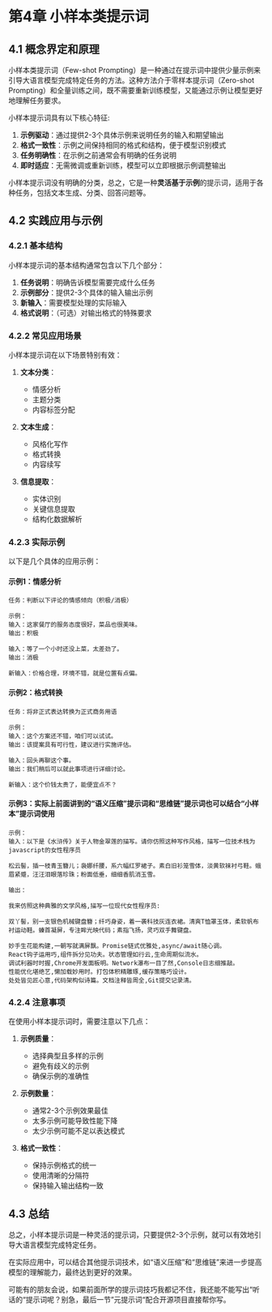 # 第4章 小样本类提示词

## 4.1 概念界定和原理

小样本类提示词（Few-shot Prompting）是一种通过在提示词中提供少量示例来引导大语言模型完成特定任务的方法。这种方法介于零样本提示词（Zero-shot Prompting）和全量训练之间，既不需要重新训练模型，又能通过示例让模型更好地理解任务要求。

小样本提示词具有以下核心特征:

1. **示例驱动**：通过提供2-3个具体示例来说明任务的输入和期望输出
2. **格式一致性**：示例之间保持相同的格式和结构，便于模型识别模式
3. **任务明确性**：在示例之前通常会有明确的任务说明
4. **即时适应**：无需微调或重新训练，模型可以立即根据示例调整输出

小样本提示词没有明确的分类，总之，它是一种**灵活基于示例**的提示词，适用于各种任务，包括文本生成、分类、回答问题等。

## 4.2 实践应用与示例

### 4.2.1 基本结构

小样本提示词的基本结构通常包含以下几个部分：

1. **任务说明**：明确告诉模型需要完成什么任务
2. **示例部分**：提供2-3个具体的输入输出示例
3. **新输入**：需要模型处理的实际输入
4. **格式说明**：（可选）对输出格式的特殊要求

### 4.2.2 常见应用场景

小样本提示词在以下场景特别有效：

1. **文本分类**：
   - 情感分析
   - 主题分类
   - 内容标签分配

2. **文本生成**：
   - 风格化写作
   - 格式转换
   - 内容续写

3. **信息提取**：
   - 实体识别
   - 关键信息提取
   - 结构化数据解析

### 4.2.3 实际示例

以下是几个具体的应用示例：

#### 示例1：情感分析
```
任务：判断以下评论的情感倾向（积极/消极）

示例：
输入：这家餐厅的服务态度很好，菜品也很美味。
输出：积极

输入：等了一个小时还没上菜，太差劲了。
输出：消极

新输入：价格合理，环境不错，就是位置有点偏。
```

#### 示例2：格式转换
```
任务：将非正式表达转换为正式商务用语

示例：
输入：这个方案还不错，咱们可以试试。
输出：该提案具有可行性，建议进行实施评估。

输入：回头再聊这个事。
输出：我们稍后可以就此事项进行详细讨论。

新输入：这个价钱太贵了，能便宜点不？
```

#### 示例3：实际上前面讲到的“语义压缩”提示词和“思维链”提示词也可以结合“小样本”提示词使用
```
示例：
输入：以下是《水浒传》关于人物金翠莲的描写。请你仿照这种写作风格，描写一位技术栈为javascript的女性程序员

松云髻，插一枝青玉簪儿；袅娜纤腰，系六幅红罗裙子。素白旧衫笼雪体，淡黄软袜衬弓鞋。蛾眉紧蹙，汪汪泪眼落珍珠；粉面低垂，细细香肌消玉雪。

输出：

我来仿照这种典雅的文学风格,描写一位现代女性程序员:

双丫髻，别一支银色机械键盘簪；纤巧身姿，着一袭科技灰连衣裙。清爽T恤罩玉体，柔软帆布衬运动鞋。螓首凝屏，专注眸光映代码；素指飞扬，灵巧双手舞键盘。

妙手生花能构建,一朝写就满屏飘。Promise链式优雅处,async/await随心调。
React钩子运用巧,组件拆分见功夫。状态管理如行云,生命周期似流水。
调试利器时时握,Chrome开发面板明。Network瀑布一目了然,Console日志细推敲。
性能优化堪绝艺,懒加载妙用时。打包体积精雕琢,缓存策略巧设计。
处处皆见匠心意,代码架构似诗篇。文档注释皆周全,Git提交记录清。
```

### 4.2.4 注意事项

在使用小样本提示词时，需要注意以下几点：

1. **示例质量**：
   - 选择典型且多样的示例
   - 避免有歧义的示例
   - 确保示例的准确性

2. **示例数量**：
   - 通常2-3个示例效果最佳
   - 太多示例可能导致性能下降
   - 太少示例可能不足以表达模式

3. **格式一致性**：
   - 保持示例格式的统一
   - 使用清晰的分隔符
   - 保持输入输出结构一致

## 4.3 总结

总之，小样本提示词是一种灵活的提示词，只要提供2-3个示例，就可以有效地引导大语言模型完成特定任务。

在实际应用中，可以结合其他提示词技术，如“语义压缩”和“思维链”来进一步提高模型的理解能力，最终达到更好的效果。

可能有的朋友会说，如果前面所学的提示词技巧我都记不住，我还能不能写出“听话的“提示词呢？别急，最后一节”元提示词“配合开源项目直接帮你写。